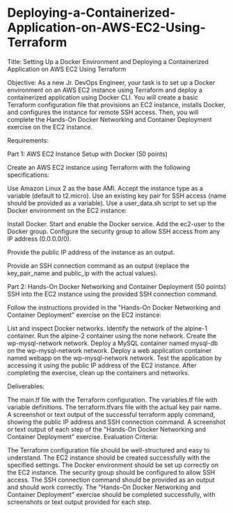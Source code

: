 # Deploying-a-Containerized-Application-on-AWS-EC2-Using-Terraform
Title: Setting Up a Docker Environment and Deploying a Containerized Application on AWS EC2 Using Terraform

Objective:
As a new Jr. DevOps Engineer, your task is to set up a Docker environment on an AWS EC2 instance 
using Terraform and deploy a containerized application using Docker CLI. 
You will create a basic Terraform configuration file that provisions an EC2 instance, 
installs Docker, and configures the instance for remote SSH access. 
Then, you will complete the Hands-On Docker Networking and Container Deployment exercise on the EC2 instance.

Requirements:

Part 1: AWS EC2 Instance Setup with Docker (50 points)

Create an AWS EC2 instance using Terraform with the following specifications:

Use Amazon Linux 2 as the base AMI.
Accept the instance type as a variable (default to t2.micro).
Use an existing key pair for SSH access (name should be provided as a variable).
Use a user_data.sh script to set up the Docker environment on the EC2 instance:

Install Docker.
Start and enable the Docker service.
Add the ec2-user to the Docker group.
Configure the security group to allow SSH access from any IP address (0.0.0.0/0).

Provide the public IP address of the instance as an output.

Provide an SSH connection command as an output (replace the key_pair_name and public_ip with the actual values).

Part 2: Hands-On Docker Networking and Container Deployment (50 points)
SSH into the EC2 instance using the provided SSH connection command.

Follow the instructions provided in the "Hands-On Docker Networking and Container Deployment" exercise on the EC2 instance:

List and inspect Docker networks.
Identify the network of the alpine-1 container.
Run the alpine-2 container using the none network.
Create the wp-mysql-network network.
Deploy a MySQL container named mysql-db on the wp-mysql-network network.
Deploy a web application container named webapp on the wp-mysql-network network.
Test the application by accessing it using the public IP address of the EC2 instance.
After completing the exercise, clean up the containers and networks.

Deliverables:

The main.tf file with the Terraform configuration.
The variables.tf file with variable definitions.
The terraform.tfvars file with the actual key pair name.
A screenshot or text output of the successful terraform apply command, showing the public IP address and SSH connection command.
A screenshot or text output of each step of the "Hands-On Docker Networking and Container Deployment" exercise.
Evaluation Criteria:

The Terraform configuration file should be well-structured and easy to understand.
The EC2 instance should be created successfully with the specified settings.
The Docker environment should be set up correctly on the EC2 instance.
The security group should be configured to allow SSH access.
The SSH connection command should be provided as an output and should work correctly.
The "Hands-On Docker Networking and Container Deployment" exercise should be completed successfully, 
with screenshots or text output provided for each step.
